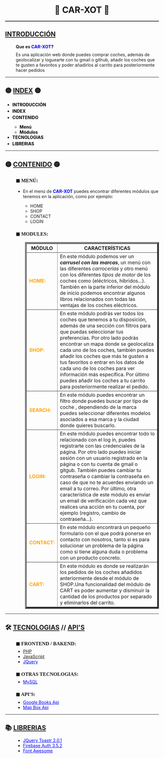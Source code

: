 <h1 align="center">🚗 CAR-XOT 🚗</h1>
<hr style="height: 2px; color:white;">
<h2 id="index"> <u>INTRODUCCIÓN</u></h2>
<div style="margin-left: 35px;">
    <h4>Que es <a style="text-decoration: none; color:black"
            href="https://github.com/albertogomezz/CARXOT_Framework_PHP_OOP_MVC_jQuery"><b
                style="color:blue;"> CAR-XOT</b>?</a></h4>
    <p style="margin-top: -10px;">Es una aplicación web donde puedes comprar coches, además de geolocalizar y loguearte con tu gmail o github, 
        añadir los coches que te gusten a favoritos y poder añadirlos al carrito para posteriormente hacer pedidos</p>
</div>
<hr>
<h2 id="index">🟡 <u>INDEX</u> 🟡</h2>
<div>
    <ul>
        <li style="margin-bottom: 4px;"><b><a style="text-decoration: none; color:black"
                    href="#index">INTRODUCCIÓN</a></b></li>
        <li style="margin-bottom: 4px;"><b><a style="text-decoration: none; color:black" href="#index">INDEX</a></b>
        </li>
        <li style="margin-bottom: 4px;"><b><a style="text-decoration: none; color:black" href="#index">CONTENIDO</a></b>
        </li>
        <ul>
            <li><b><a style="text-decoration: none; color:black" href="#menu">Menú</a></b></li>
            <li><b><a style="text-decoration: none; color:black" href="#modules">Módulos</a></b></li>
        </ul>
        <li style="margin-bottom: 4px;"><b><a style="text-decoration: none; color:black"
                    href="#tech">TECNOLOGIAS</a></b></li>
        <li style="margin-bottom: 4px;"><b><a style="text-decoration: none; color:black" href="#lib">LIBRERIAS</a></b>
        </li>
    </ul>
</div>
<hr>
<h2 id="index">🟡 <u>CONTENIDO</u> 🟡</h2>
<div style="margin-left: 35px;">
    <h3 id="menu" style="font-family: serif;"><b>◼ MENÚ:</b></h3>
        <div>
            <ul>
                <li>En el menú de <b style="color:blue;">CAR-XOT</b> puedes encontrar diferentes módulos que tenemos en la aplicación, como por ejemplo:</li> 
                <ul>
                    <li>HOME</li>
                    <li>SHOP</li>
                    <li>CONTACT</li>
                    <li>LOGIN</li>
                </ul>
            </ul>
        </div>
    <h3 id="modules" style="font-family: serif;"><b>◼ MODULES:</b></h3>
    <div style="margin-left: 30px;">
        <table border="5" style="border-collapse: collapse;">
            <tr>
                <th>MÓDULO</th>
                <th>CARACTERÍSTICAS</th>
            </tr>
            <tr>
                <td style="color: orange;"><b>HOME:</b></td> 
                <td>En este módulo podemos ver un <i><b>carrusel con las marcas</b></i>, un menú con las diferentes <i>carrocerías</i> y otro menú con los diferentes <i>tipos  de motor</i> de los coches como (eléctricos, híbridos...). También en la parte inferior del módulo de inicio podemos encontrar algunos libros relacionados con todas las ventajas de los coches eléctricos.</td>
            </tr>
            <tr>
                <td style="color: orange;"><b>SHOP:</b></td> 
                <td>En este módulo podrás ver todos los coches que tenemos a tu disposición, además de una sección con filtros para que puedas seleccionar tus preferencias. Por otro lado podrás encontrar un mapa donde se geolocaliza cada uno de los coches, también puedes añadir los coches que más te gusten a tus favoritos o entrar en los datos de cada uno de los coches para ver información más específica. Por último puedes añadir los coches a tu carrito para posteriormente realizar el pedido.</td>
            </tr>
            <tr>
                <td style="color: orange;"><b>SEARCH:</b></td> 
                <td>En este módulo puedes encontrar un filtro donde puedes buscar por tipo de coche , dependiendo de la marca puedes seleccionar diferentes modelos asociados a esa marca y la ciudad donde quieres buscarlo.</td>
            </tr>
            <tr>
                <td style="color: orange;"><b>LOGIN:</b></td> 
                <td>En este módulo puedes encontrar todo lo relacionado con el log in, puedes registrarte con las credenciales de la página. Por otro lado puedes iniciar sesión con un usuario registrado en la página o con tu cuenta de gmail o gitgub. También puedes cambiar tu contraseña o cambiar la contraseña en caso de que no te acuerdes enviando un email a tu correo. Por último, otra característica de este módulo es enviar un email de verificación cada vez que realices una acción en tu cuenta, por ejemplo (registro, cambio de contraseña...).</td>
            </tr>
            <tr>
                <td style="color: orange;"><b>CONTACT:</b></td> 
                <td>En este módulo encontrará un pequeño formulario con el que podrá ponerse en contacto con nosotros, tanto si es para solucionar un problema de la página como si tiene alguna duda o problema con un producto concreto.</td>
            </tr>
            <tr>
                <td style="color: orange;"><b>CART:</b></td> 
                <td>En este módulo es donde se realizarán los pedidos de los coches añadidos anteriormente desde el módulo de SHOP.Una funcionalidad del módulo de CART es poder aumentar y disminuir la cantidad de los productos por separado y eliminarlos del carrito.</td>
            </tr>
        </table>
    </div>
</div>
<hr>
<h2 id="tech">🛠 <u>TECNOLOGIAS</u> <b>//</b> <u>API'S</u></h2>
<div style="margin-left: 35px;">
    <h3 style="font-family: serif;"><b>◼ FRONTEND / BAKEND:</b></h3>
        <ul style="margin-top: -10px;">
            <li><a href="https://www.php.net/">PHP</a></li>
            <li><a href="https://developer.mozilla.org/es/docs/Web/JavaScript">JavaScript</a></li>
            <li><a style="color: blue;" href="https://jquery.com/">JQuery</a></li>
        </ul>
    <h3 style="font-family: serif;"><b>◼ OTRAS TECNOLOGIAS:</b></h3>
        <ul style="margin-top: -10px;"> 
            <li><a style="color: blue;" href="https://www.mysql.com/">MySQL</a></li>
        </ul>
    <h3 style="font-family: serif;"><b>◼ API'S:</b></h3>
        <ul style="margin-top: -10px;">
            <li><a style="color: blue;" href="https://developers.google.com/books">Google Books Api</a></li>
            <li><a style="color: blue;" href="https://docs.mapbox.com/mapbox.js/api/v3.3.1/">Map Box Api</a></li>
        </ul>
</div>
<hr>
<h2 id="lib">📚 <u>LIBRERIAS</u></h2>
<div style="margin-left: 35px;">
    <ul style="margin-top: -5px;">
        <li><a style="color: blue;" href="https://cdnout.com/cdn/toastr.js@2.1.1/">JQuery Toastr 2.0.1</a></li>
        <li><a style="color: blue;" href="https://console.firebase.google.com/">Firebase Auth 3.5.2</a></li>
        <li><a style="color: blue;" href="https://fontawesome.com/">Font Awesome</a></li>
    </ul>
</div>
